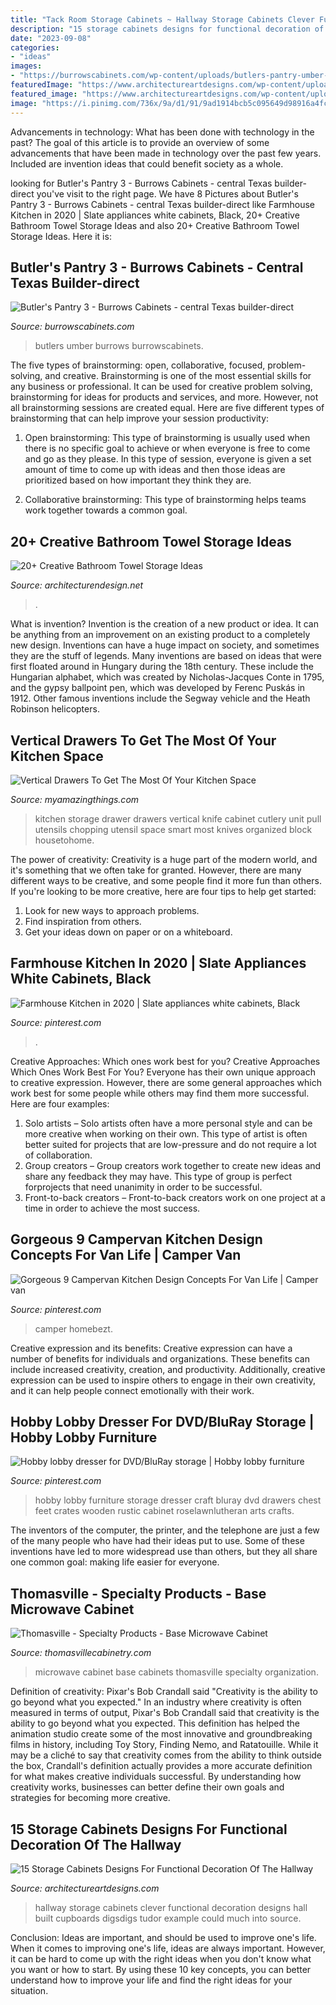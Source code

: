 ```yaml
---
title: "Tack Room Storage Cabinets ~ Hallway Storage Cabinets Clever Functional Decoration Designs Hall Built Cupboards Digsdigs Tudor Example Could Much Into Source"
description: "15 storage cabinets designs for functional decoration of the hallway"
date: "2023-09-08"
categories:
- "ideas"
images:
- "https://burrowscabinets.com/wp-content/uploads/butlers-pantry-umber-glass-hhrh.jpg"
featuredImage: "https://www.architectureartdesigns.com/wp-content/uploads/2015/11/443.jpg"
featured_image: "https://www.architectureartdesigns.com/wp-content/uploads/2015/11/443.jpg"
image: "https://i.pinimg.com/736x/9a/d1/91/9ad1914bcb5c095649d98916a4fca900.jpg"
---
```



Advancements in technology: What has been done with technology in the past?
The goal of this article is to provide an overview of some advancements that have been made in technology over the past few years. Included are invention ideas that could benefit society as a whole.

	

		
looking for Butler&#039;s Pantry 3 - Burrows Cabinets - central Texas builder-direct you've visit to the right page. We have 8 Pictures about Butler&#039;s Pantry 3 - Burrows Cabinets - central Texas builder-direct like Farmhouse Kitchen in 2020 | Slate appliances white cabinets, Black, 20+ Creative Bathroom Towel Storage Ideas and also 20+ Creative Bathroom Towel Storage Ideas. Here it is:
		
    
## Butler&#039;s Pantry 3 - Burrows Cabinets - Central Texas Builder-direct

<img loading=lazy src="https://burrowscabinets.com/wp-content/uploads/butlers-pantry-umber-glass-hhrh.jpg" onerror="this.onerror=null;this.src='https://tse2.mm.bing.net/th?id=OIP.oOwPj1XjgOgnjy_73VIgWgHaLH&amp;pid=15.1';" alt="Butler&#039;s Pantry 3 - Burrows Cabinets - central Texas builder-direct">

_Source: burrowscabinets.com_

>butlers umber burrows burrowscabinets. 

	

The five types of brainstorming: open, collaborative, focused, problem-solving, and creative.
Brainstorming is one of the most essential skills for any business or professional. It can be used for creative problem solving, brainstorming for ideas for products and services, and more. However, not all brainstorming sessions are created equal. Here are five different types of brainstorming that can help improve your session productivity: 
1. Open brainstorming: This type of brainstorming is usually used when there is no specific goal to achieve or when everyone is free to come and go as they please. In this type of session, everyone is given a set amount of time to come up with ideas and then those ideas are prioritized based on how important they think they are.

2. Collaborative brainstorming: This type of brainstorming helps teams work together towards a common goal.

    
## 20+ Creative Bathroom Towel Storage Ideas

<img loading=lazy src="https://cdn.architecturendesign.net/wp-content/uploads/2015/09/AD-Creative-Bathroom-Towel-Storage-Ideas-12.jpg" onerror="this.onerror=null;this.src='https://tse1.mm.bing.net/th?id=OIP.2DHhcO-0nv1EyzHJxSh8HAHaJ4&amp;pid=15.1';" alt="20+ Creative Bathroom Towel Storage Ideas">

_Source: architecturendesign.net_

>. 

	

What is invention?
Invention is the creation of a new product or idea. It can be anything from an improvement on an existing product to a completely new design. Inventions can have a huge impact on society, and sometimes they are the stuff of legends.
Many inventions are based on ideas that were first floated around in Hungary during the 18th century. These include the Hungarian alphabet, which was created by Nicholas-Jacques Conte in 1795, and the gypsy ballpoint pen, which was developed by Ferenc Puskás in 1912. Other famous inventions include the Segway vehicle and the Heath Robinson helicopters.

    
## Vertical Drawers To Get The Most Of Your Kitchen Space

<img loading=lazy src="https://myamazingthings.com/wp-content/uploads/2017/01/kitchen-storage.jpg" onerror="this.onerror=null;this.src='https://tse3.mm.bing.net/th?id=OIP.Isadw-YBKjEaMcCtvtRqvQHaHa&amp;pid=15.1';" alt="Vertical Drawers To Get The Most Of Your Kitchen Space">

_Source: myamazingthings.com_

>kitchen storage drawer drawers vertical knife cabinet cutlery unit pull utensils chopping utensil space smart most knives organized block housetohome. 

	

The power of creativity:
Creativity is a huge part of the modern world, and it's something that we often take for granted. However, there are many different ways to be creative, and some people find it more fun than others. If you're looking to be more creative, here are four tips to help get started:
1. Look for new ways to approach problems.
2. Find inspiration from others.
3. Get your ideas down on paper or on a whiteboard.

    
## Farmhouse Kitchen In 2020 | Slate Appliances White Cabinets, Black

<img loading=lazy src="https://i.pinimg.com/736x/d6/2b/f6/d62bf6621c7f2054c00bade684b1a599.jpg" onerror="this.onerror=null;this.src='https://tse3.mm.bing.net/th?id=OIP.-EyOwN4dS8jJ3lMvwn8oQwHaJ3&amp;pid=15.1';" alt="Farmhouse Kitchen in 2020 | Slate appliances white cabinets, Black">

_Source: pinterest.com_

>. 

	

Creative Approaches: Which ones work best for you?
Creative Approaches Which Ones Work Best For You?
Everyone has their own unique approach to creative expression. However, there are some general approaches which work best for some people while others may find them more successful. Here are four examples: 

1) Solo artists – Solo artists often have a more personal style and can be more creative when working on their own. This type of artist is often better suited for projects that are low-pressure and do not require a lot of collaboration. 
2) Group creators – Group creators work together to create new ideas and share any feedback they may have. This type of group is perfect forprojects that need unanimity in order to be successful. 
3) Front-to-back creators – Front-to-back creators work on one project at a time in order to achieve the most success.

    
## Gorgeous 9 Campervan Kitchen Design Concepts For Van Life | Camper Van

<img loading=lazy src="https://i.pinimg.com/736x/9a/d1/91/9ad1914bcb5c095649d98916a4fca900.jpg" onerror="this.onerror=null;this.src='https://tse1.mm.bing.net/th?id=OIP.7Nz-KrCBCCugo9_lBkLozQHaKq&amp;pid=15.1';" alt="Gorgeous 9 Campervan Kitchen Design Concepts For Van Life | Camper van">

_Source: pinterest.com_

>camper homebezt. 

	

Creative expression and its benefits:
Creative expression can have a number of benefits for individuals and organizations. These benefits can include increased creativity, creation, and productivity. Additionally, creative expression can be used to inspire others to engage in their own creativity, and it can help people connect emotionally with their work.

    
## Hobby Lobby Dresser For DVD/BluRay Storage | Hobby Lobby Furniture

<img loading=lazy src="https://i.pinimg.com/736x/fe/61/73/fe6173294f67325352c69ff72387f19c--house-art-duplex.jpg" onerror="this.onerror=null;this.src='https://tse2.mm.bing.net/th?id=OIP.pX6Pn7mR8583js7_ZZ5RcgHaJ3&amp;pid=15.1';" alt="Hobby lobby dresser for DVD/BluRay storage | Hobby lobby furniture">

_Source: pinterest.com_

>hobby lobby furniture storage dresser craft bluray dvd drawers chest feet crates wooden rustic cabinet roselawnlutheran arts crafts. 

	

The inventors of the computer, the printer, and the telephone are just a few of the many people who have had their ideas put to use. Some of these inventions have led to more widespread use than others, but they all share one common goal: making life easier for everyone.

    
## Thomasville - Specialty Products - Base Microwave Cabinet

<img loading=lazy src="https://www.thomasvillecabinetry.com/-/media/thomasville/products/specialty_cabinets/thomicromaca.jpg" onerror="this.onerror=null;this.src='https://tse4.mm.bing.net/th?id=OIP.lvDMiWw5nvfhqRd6B-EsrAHaLH&amp;pid=15.1';" alt="Thomasville - Specialty Products - Base Microwave Cabinet">

_Source: thomasvillecabinetry.com_

>microwave cabinet base cabinets thomasville specialty organization. 

	

Definition of creativity: Pixar's Bob Crandall said "Creativity is the ability to go beyond what you expected."
In an industry where creativity is often measured in terms of output, Pixar's Bob Crandall said that creativity is the ability to go beyond what you expected. This definition has helped the animation studio create some of the most innovative and groundbreaking films in history, including Toy Story, Finding Nemo, and Ratatouille.
While it may be a cliché to say that creativity comes from the ability to think outside the box, Crandall's definition actually provides a more accurate definition for what makes creative individuals successful. By understanding how creativity works, businesses can better define their own goals and strategies for becoming more creative.

    
## 15 Storage Cabinets Designs For Functional Decoration Of The Hallway

<img loading=lazy src="https://www.architectureartdesigns.com/wp-content/uploads/2015/11/443.jpg" onerror="this.onerror=null;this.src='https://tse2.mm.bing.net/th?id=OIP.53ydOGy9N39cMf3rWT5Z5gHaLI&amp;pid=15.1';" alt="15 Storage Cabinets Designs For Functional Decoration Of The Hallway">

_Source: architectureartdesigns.com_

>hallway storage cabinets clever functional decoration designs hall built cupboards digsdigs tudor example could much into source. 

	

Conclusion: Ideas are important, and should be used to improve one's life.
When it comes to improving one's life, ideas are always important. However, it can be hard to come up with the right ideas when you don't know what you want or how to start. By using these 10 key concepts, you can better understand how to improve your life and find the right ideas for your situation.

